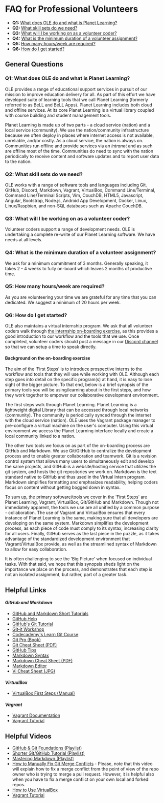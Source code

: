 # FAQ for Professional Volunteers

- **Q1:** [What does OLE do and what is Planet Learning?](#Q1:_What_does_OLE_do_and_what_is_Planet_Learning?)
- **Q2:** [What skill sets do we need?](#Q2:_What_skill_sets_do_we_need?)
- **Q3:** [What will I be working on as a volunteer coder?](#Q3:_What_will_I_be_working_on_as_a_volunteer_coder?)
- **Q4:** [What is the minimum duration of a volunteer assignment?](#Q4:_What_is_the_minimum_duration_of_a_volunteer_assignment?)
- **Q5:** [How many hours/week are required?](#Q5:_How_many_hours/week_are_required?)
- **Q6:** [How do I get started?](#Q6:_How_do_I_get_started?)

## General Questions

### Q1: What does OLE do and what is Planet Learning?

OLE provides a range of educational support services in pursuit of our mission to improve education delivery for all. As part of this effort we have developed suite of learning tools that we call Planet Learning (formerly referred to as BeLL and BeLL Apps). Planet Learning includes both cloud and offline services. At its core Planet Learning is a virtual library coupled with course building and student management tools. 

Planet Learning is made up of two parts - a cloud service (nation) and a local service (community). We use the nation/community infrastructure because we often deploy in places where internet access is not available, unreliable, and/or costly. As a cloud service, the nation is always on. Communities run offline and provide services via an *intranet* and as such are offline most of the time. Communities do need to sync with the nation periodically to receive content and software updates and to report user data to the nation. 

### Q2: What skill sets do we need?

OLE works with a range of software tools and languages including Git, GitHub, Discord, Markdown, Vagrant, VirtualBox, Command Line/Terminal, Command Line/Terminal Scripts, Vim, CouchDB, HTML5, Javascript, Angular, Bootstrap, Node.js, Android App Development, Docker, Linux, Linux/Raspbian, and non-SQL databases such as Apache CouchDB.

### Q3: What will I be working on as a volunteer coder?

Volunteer coders support a range of development needs. OLE is undertaking a complete re-write of our Planet Learning software. We have needs at all levels. 

### Q4: What is the minimum duration of a volunteer assignment?

We ask for a minimum commitment of 3 months. Generally speaking, it takes 2 - 4 weeks to fully on-board which leaves 2 months of productive time. 

### Q5: How many hours/week are required?

As you are volunteering your time we are grateful for any time that you can dedicated. We suggest a minimum of 20 hours per week.

### Q6: How do I get started?

OLE also maintains a virtual internship program. We ask that all volunteer coders walk through [the internship on-boarding exercise](firststeps.md), as this provides a good introduction to our workflow and the tools that we use. Once completed, volunteer coders should post a message in our [Discord channel](https://discord.gg/mtgGD4EnYW) so that we can setup a time to speak directly. 

#### Background on the on-boarding exercise

The aim of the ‘First Steps’ is to introduce prospective interns to the workflow and tools that they will use while working with OLE. Although each step goes into detail on the specific program(s) at hand, it is easy to lose sight of the bigger picture. To that end, below is a brief synopsis of the primary tools you will be using/learning about in the first steps, and how they work together to empower our collaborative development environment.

The first steps walk through Planet Learning. Planet Learning is a lightweight digital Library that can be accessed through local networks (community). The community is periodically synced through the internet with the cloud service (nation). OLE uses the Vagrant package manager to pre-configure a virtual machine on the user's computer. Using this virtual environment we access the Planet Learning interface locally and create a local community linked to a nation.

The other two tools we focus on as part of the on-boarding process are GitHub and Markdown. We use Git/GitHub to centralize the development process and to enable greater collaboration and teamwork. Git is a revision control system that allows many users to simultaneously edit and develop the same projects, and GitHub is a website/hosting service that utilizes the git system, and hosts the git repositories we work on. Markdown is the text standard native to GitHub and thus used in the Virtual Intern program. Markdown simplifies formatting and emphasizes readability, helping coders focus on content without getting bogged down in syntax.

To sum up, the primary software/tools we cover in the 'First Steps' are Planet Learning, Vagrant, VirtualBox, Git/GitHub and Markdown. Though not immediately apparent, the tools we use are all unified by a common purpose - collaboration. The use of Vagrant and VirtualBox ensures that every instance of Planet Learning is the same, making sure that all developers are developing on the same system. Markdown simplifies the development process, as each piece of code must comply to its syntax, increasing clarity for all users. Finally, GitHub serves as the last piece in the puzzle, as it takes advantage of the standardized development environment that Vagrant/VirtualBox provide, as well as the streamlined syntax of Markdown to allow for easy collaboration.

It is often challenging to see the 'Big Picture' when focused on individual tasks. With that said, we hope that this synopsis sheds light on the importance we place on the process, and demonstrates that each step is not an isolated assignment, but rather, part of a greater task.

## Helpful Links

#### *GitHub and Markdown*

- [GitHub and Markdown Short Tutorials](https://guides.github.com/)
- [GitHub Help](https://help.github.com/categories/search/)
- [GitHub's Git Tutorial](https://try.github.io/)
- [Git-it Workshop](http://jlord.us/git-it/)
- [Codecademy's Learn Git Course](https://www.codecademy.com/learn/learn-git)
- [Git Pro (Book)](https://git-scm.com/book/en/v2)
- [Git Cheat Sheet (PDF)](https://education.github.com/git-cheat-sheet-education.pdf)
- [GitHub Tips](https://github.com/git-tips/tips/blob/master/README.md)
- [Markdown Syntax](https://daringfireball.net/projects/markdown/syntax)
- [Markdown Cheat Sheet (PDF)](https://enterprise.github.com/downloads/en/markdown-cheatsheet.pdf)
- [Markdown Editor](https://jbt.github.io/markdown-editor/)
- [Vi Cheat Sheet (JPG)](https://www.shell-tips.com/sheets/vi_help_sheet.jpg)

#### *VirtualBox*

- [VirtualBox First Steps (Manual)](https://www.virtualbox.org/manual/ch01.html)

#### *Vagrant*

- [Vagrant Documentation](https://www.vagrantup.com/docs/getting-started/)
- [Vagrant Tutorial](https://scotch.io/tutorials/get-vagrant-up-and-running-in-no-time)

## Helpful Videos

- [GitHub & Git Foundations (Playlist)](https://www.youtube.com/watch?list=PLg7s6cbtAD15G8lNyoaYDuKZSKyJrgwB-&v=FyfwLX4HAxM)
- [Shorter Git/GitHub Tutorial (Playlist)](https://www.youtube.com/watch?v=vR-y_2zWrIE&list=PLWKjhJtqVAbkFiqHnNaxpOPhh9tSWMXIF)
- [Mastering Markdown (Playlist)](https://www.youtube.com/watch?v=Je5w18nn-e8&list=PLu8EoSxDXHP7v7K5nZSMo9XWidbJ_Bns3)
- [How to Manually Fix Git Merge Conflicts](https://www.youtube.com/watch?v=g8BRcB9NLp4) - Please, note that this video will explain how to fix a merge conflict from the point of view of the repo owner who is trying to merge a pull request. However, it is helpful also when you have to fix a merge conflict on your own local and forked repos.
- [How to Use VirtualBox](https://www.youtube.com/watch?v=Dbblu_HVROk)
- [Vagrant Tutorial](https://www.youtube.com/watch?v=PmOMc4zfCSw)
